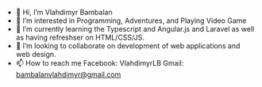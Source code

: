 - 👋 Hi, I’m Vlahdimyr Bambalan
- 👀 I’m interested in Programming, Adventures, and Playing Video Game
- 🌱 I’m currently learning the Typescript and Angular.js and Laravel as well as having refreshser on HTML/CSS/JS.
- 💞️ I’m looking to collaborate on development of web applications and web design.
- 📫 How to reach me Facebook: VlahdimyrLB Gmail: bambalanvlahdimyr@gmail.com

<!---
VlahdimyrLB/VlahdimyrLB is a ✨ special ✨ repository because its `README.md` (this file) appears on your GitHub profile.
You can click the Preview link to take a look at your changes.
--->
